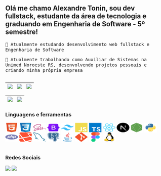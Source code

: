 ## Olá me chamo Alexandre Tonin, sou dev fullstack, estudante da área de tecnologia e graduando em Engenharia de Software - 5º semestre!

<kbd>🌱 Atualmente estudando desenvolvimento web fullstack e Engenharia de Software</kbd>
<p></p>
<kbd>🔭 Atualmente trabalhando como Auxiliar de Sistemas na Unimed Noroeste RS, desenvolvendo projetos pessoais e criando minha própria empresa </kbd>

<br>
<br>

  
  | ![](http://github-profile-summary-cards.vercel.app/api/cards/stats?username=AlexandreTonin&theme=nord_dark) | ![](http://github-profile-summary-cards.vercel.app/api/cards/repos-per-language?username=AlexandreTonin&hide=Html&theme=nord_dark) | ![](http://github-profile-summary-cards.vercel.app/api/cards/most-commit-language?username=AlexandreTonin&theme=nord_dark) |
| :-: | :-: | :-: |

| ![](http://github-profile-summary-cards.vercel.app/api/cards/profile-details?username=AlexandreTonin&theme=nord_dark) | ![](https://github-readme-streak-stats.herokuapp.com/?user=AlexandreTonin&hide_border=true&date_format=M%20j%5B%2C%20Y%5D&background=2D3742&stroke=2D3742&ring=6bbbca&fire=6bbbca&currStreakNum=fff&sideNums=6bbbca&currStreakLabel=6bbbca&sideLabels=fff&dates=fff) |
| :-: | :-: |

### Linguagens e ferramentas

<div style="display: inline_block">
  <img align="center" height="30" width="40" src="https://raw.githubusercontent.com/devicons/devicon/master/icons/html5/html5-original.svg">
  <img align="center" height="30" width="40" src="https://raw.githubusercontent.com/devicons/devicon/master/icons/css3/css3-original.svg">
  <img align="center" height="30" width="40" src="https://raw.githubusercontent.com/devicons/devicon/master/icons/sass/sass-original.svg">
  <img align="center" height="30" width="40" src="https://raw.githubusercontent.com/devicons/devicon/master/icons/bootstrap/bootstrap-original.svg">
  <img align="center" height="30" width="40" src="https://raw.githubusercontent.com/devicons/devicon/master/icons/tailwindcss/tailwindcss-original.svg">
  <img align="center" height="30" width="40" src="https://raw.githubusercontent.com/devicons/devicon/master/icons/javascript/javascript-plain.svg">
  <img align="center" height="30" width="40" src="https://raw.githubusercontent.com/devicons/devicon/master/icons/typescript/typescript-plain.svg">
  <img align="center" height="30" width="40" src="https://raw.githubusercontent.com/devicons/devicon/master/icons/react/react-original.svg">
  <img align="center" height="30" width="40" src="https://raw.githubusercontent.com/devicons/devicon/master/icons/nextjs/nextjs-original.svg">
  <img align="center" height="30" width="40" src="https://raw.githubusercontent.com/devicons/devicon/master/icons/nodejs/nodejs-plain.svg">
  <img align="center" height="30" width="40" src="https://raw.githubusercontent.com/devicons/devicon/master/icons/python/python-original.svg">
  <img align="center" height="30" width="40" src="https://raw.githubusercontent.com/devicons/devicon/master/icons/php/php-plain.svg">
  <img align="center" height="30" width="40" src="https://github.com/devicons/devicon/blob/master/icons/laravel/laravel-plain.svg">
  <img align="center" height="30" width="40" src="https://raw.githubusercontent.com/devicons/devicon/master/icons/mysql/mysql-plain.svg">
  <img align="center" height="30" width="40" src="https://raw.githubusercontent.com/devicons/devicon/master/icons/postgresql/postgresql-plain.svg">
  <img align="center" height="30" width="40" src="https://raw.githubusercontent.com/devicons/devicon/master/icons/java/java-original.svg">
  <img align="center" height="30" width="40" src="https://raw.githubusercontent.com/devicons/devicon/master/icons/git/git-plain.svg">
  <img align="center" height="30" width="40" src="https://raw.githubusercontent.com/devicons/devicon/master/icons/figma/figma-original.svg">
  <img align="center" height="30" width="40" src="https://raw.githubusercontent.com/devicons/devicon/master/icons/linux/linux-original.svg">
</div>

<br>

### Redes Sociais
 
<div> 
  <a href="https://www.linkedin.com/in/alexandre-tonin-4b8b2b234/" target="_blank"><img src="https://img.shields.io/badge/-LinkedIn-%230077B5?style=for-the-badge&logo=linkedin&logoColor=white" target="_blank"></a> 
  <a href = "mailto:xandetonin@gmail.com"><img src="https://img.shields.io/badge/-Gmail-%23333?style=for-the-badge&logo=gmail&logoColor=white" target="_blank"></a>  
</div>
